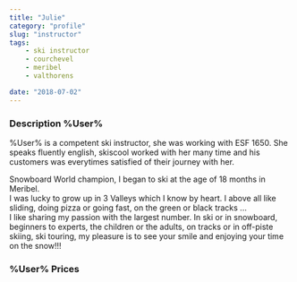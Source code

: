 ```yaml
---
title: "Julie"
category: "profile"
slug: "instructor"
tags:
    - ski instructor
    - courchevel
    - meribel
    - valthorens

date: "2018-07-02"
---
```


### Description %User%
%User% is a competent ski instructor, she was working with ESF 1650. She speaks fluently english, skiscool worked with her many time and his customers was everytimes satisfied of their journey with her.

Snowboard World champion, I began to ski at the age of 18 months in Meribel.  
I was lucky to grow up in 3 Valleys which I know by heart. I above all like sliding, doing pizza or going fast, on the green or black tracks ...  
I like sharing my passion with the largest number. In ski or in snowboard, beginners to experts, the children or the adults, on tracks or in off-piste skiing, ski touring, my pleasure is to see your smile and enjoying your time on the snow!!!

### %User% Prices

